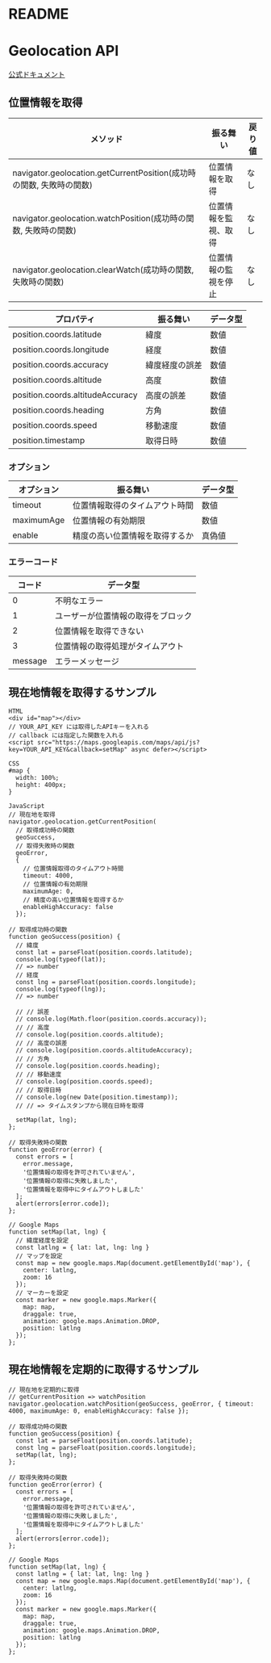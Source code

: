 # README

# Geolocation API
<a href="https://developers.google.com/maps/documentation/javascript/reference" target="_blank" rel="noopener">公式ドキュメント</a>

## 位置情報を取得

|メソッド|振る舞い|戻り値|
|-----|-----|-----|
|navigator.geolocation.getCurrentPosition(成功時の関数, 失敗時の関数)|位置情報を取得|なし|
|navigator.geolocation.watchPosition(成功時の関数, 失敗時の関数)|位置情報を監視、取得|なし|
|navigator.geolocation.clearWatch(成功時の関数, 失敗時の関数)|位置情報の監視を停止|なし|

|プロパティ|振る舞い|データ型|
|-----|-----|-----|
|position.coords.latitude|緯度|数値|
|position.coords.longitude|経度|数値|
|position.coords.accuracy|緯度経度の誤差|数値|
|position.coords.altitude|高度|数値|
|position.coords.altitudeAccuracy|高度の誤差|数値|
|position.coords.heading|方角|数値|
|position.coords.speed|移動速度|数値|
|position.timestamp|取得日時|数値|

### オプション

|オプション|振る舞い|データ型|
|-----|-----|-----|
|timeout|位置情報取得のタイムアウト時間|数値|
|maximumAge|位置情報の有効期限|数値|
|enable|精度の高い位置情報を取得するか|真偽値|

### エラーコード

|コード|データ型|
|-----|-----|
|0|不明なエラー|
|1|ユーザーが位置情報の取得をブロック|
|2|位置情報を取得できない|
|3|位置情報の取得処理がタイムアウト|
|message|エラーメッセージ|

## 現在地情報を取得するサンプル

```
HTML
<div id="map"></div>
// YOUR_API_KEY には取得したAPIキーを入れる
// callback には指定した関数を入れる
<script src="https://maps.googleapis.com/maps/api/js?key=YOUR_API_KEY&callback=setMap" async defer></script>

CSS
#map {
  width: 100%;
  height: 400px;
}

JavaScript
// 現在地を取得
navigator.geolocation.getCurrentPosition(
  // 取得成功時の関数
  geoSuccess,
  // 取得失敗時の関数
  geoError,
  {
    // 位置情報取得のタイムアウト時間
    timeout: 4000,
    // 位置情報の有効期限
    maximumAge: 0,
    // 精度の高い位置情報を取得するか
    enableHighAccuracy: false
  });

// 取得成功時の関数
function geoSuccess(position) {
  // 緯度
  const lat = parseFloat(position.coords.latitude);
  console.log(typeof(lat));
  // => number
  // 経度
  const lng = parseFloat(position.coords.longitude);
  console.log(typeof(lng));
  // => number

  // // 誤差
  // console.log(Math.floor(position.coords.accuracy));
  // // 高度
  // console.log(position.coords.altitude);
  // // 高度の誤差
  // console.log(position.coords.altitudeAccuracy);
  // // 方角
  // console.log(position.coords.heading);
  // // 移動速度
  // console.log(position.coords.speed);
  // // 取得日時
  // console.log(new Date(position.timestamp));
  // // => タイムスタンプから現在日時を取得

  setMap(lat, lng);
};

// 取得失敗時の関数
function geoError(error) {
  const errors = [
    error.message,
    '位置情報の取得を許可されていません',
    '位置情報の取得に失敗しました',
    '位置情報を取得中にタイムアウトしました'
  ];
  alert(errors[error.code]);
};

// Google Maps
function setMap(lat, lng) {
  // 緯度経度を設定
  const latlng = { lat: lat, lng: lng }
  // マップを設定
  const map = new google.maps.Map(document.getElementById('map'), {
    center: latlng,
    zoom: 16
  });
  // マーカーを設定
  const marker = new google.maps.Marker({
    map: map,
    draggale: true,
    animation: google.maps.Animation.DROP,
    position: latlng
  });
};
```

## 現在地情報を定期的に取得するサンプル

```
// 現在地を定期的に取得
// getCurrentPosition => watchPosition
navigator.geolocation.watchPosition(geoSuccess, geoError, { timeout: 4000, maximumAge: 0, enableHighAccuracy: false });

// 取得成功時の関数
function geoSuccess(position) {
  const lat = parseFloat(position.coords.latitude);
  const lng = parseFloat(position.coords.longitude);
  setMap(lat, lng);
};

// 取得失敗時の関数
function geoError(error) {
  const errors = [
    error.message,
    '位置情報の取得を許可されていません',
    '位置情報の取得に失敗しました',
    '位置情報を取得中にタイムアウトしました'
  ];
  alert(errors[error.code]);
};

// Google Maps
function setMap(lat, lng) {
  const latlng = { lat: lat, lng: lng }
  const map = new google.maps.Map(document.getElementById('map'), {
    center: latlng,
    zoom: 16
  });
  const marker = new google.maps.Marker({
    map: map,
    draggale: true,
    animation: google.maps.Animation.DROP,
    position: latlng
  });
};
```
